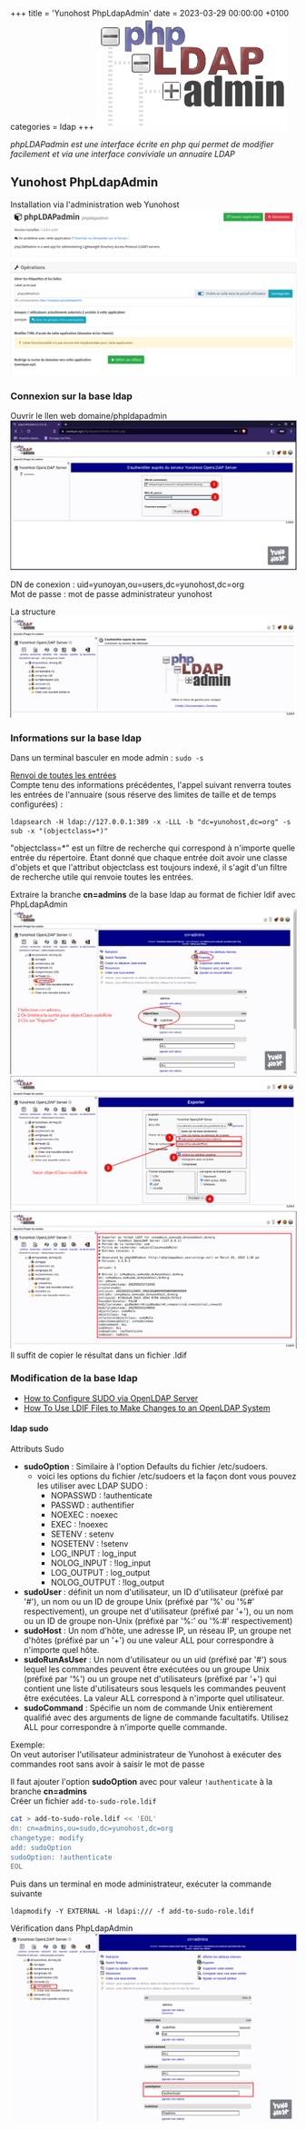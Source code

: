 +++
title = 'Yunohost PhpLdapAdmin'
date = 2023-03-29 00:00:00 +0100
categories = ldap
+++
![](phpldapadmin-logo.png)

*phpLDAPadmin est une interface écrite en php qui permet de modifier facilement et via une interface conviviale un annuaire LDAP*

## Yunohost PhpLdapAdmin

Installation via l'administration web Yunohost  
![](phpldapadmin01a.png)

### Connexion sur la base ldap

Ouvrir le  llen web domaine/phpldapadmin  
![](phpldapadmin02.png)

DN de conexion : uid=yunoyan,ou=users,dc=yunohost,dc=org  
Mot de passe : mot de passe administrateur yunohost  

La structure  
![](phpldapadmin03.png)

### Informations sur la base ldap

Dans un terminal basculer en mode admin : `sudo -s`

<u>Renvoi de toutes les entrées</u>  
Compte tenu des informations précédentes, l'appel suivant renverra toutes les entrées de l'annuaire (sous réserve des limites de taille et de temps configurées) :

    ldapsearch -H ldap://127.0.0.1:389 -x -LLL -b "dc=yunohost,dc=org" -s sub -x "(objectclass=*)"

"objectclass=*" est un filtre de recherche qui correspond à n'importe quelle entrée du répertoire. Étant donné que chaque entrée doit avoir une classe d'objets et que l'attribut objectclass est toujours indexé, il s'agit d'un filtre de recherche utile qui renvoie toutes les entrées.

Extraire la branche **cn=admins** de la base ldap au format de fichier ldif avec PhpLdapAdmin  
![](phpldapadmin04.png)  
![](phpldapadmin05.png)  
![](phpldapadmin06.png)  
Il suffit de copier le résultat dans un fichier .ldif


### Modification de la base ldap

* [How to Configure SUDO via OpenLDAP Server](https://kifarunix.com/how-to-configure-sudo-via-openldap-server/)
* [How To Use LDIF Files to Make Changes to an OpenLDAP System](https://www.digitalocean.com/community/tutorials/how-to-use-ldif-files-to-make-changes-to-an-openldap-system)

#### ldap sudo

Attributs Sudo 

* **sudoOption** : Similaire à l'option Defaults du fichier /etc/sudoers.
    * voici les options du fichier /etc/sudoers et la façon dont vous pouvez les utiliser avec LDAP SUDO :
        * NOPASSWD : !authenticate
        * PASSWD : authentifier
        * NOEXEC : noexec
        * EXEC : !noexec
        * SETENV : setenv
        * NOSETENV : !setenv
        * LOG_INPUT : log_input
        * NOLOG_INPUT : !log_input
        * LOG_OUTPUT : log_output
        * NOLOG_OUTPUT : !log_output
* **sudoUser** : définit un nom d'utilisateur, un ID d'utilisateur (préfixé par '#'), un nom ou un ID de groupe Unix (préfixé par '%' ou '%#' respectivement), un groupe net d'utilisateur (préfixé par '+'), ou un nom ou un ID de groupe non-Unix (préfixé par '%:' ou '%:#' respectivement)
* **sudoHost** : Un nom d'hôte, une adresse IP, un réseau IP, un groupe net d'hôtes (préfixé par un '+') ou une valeur ALL pour correspondre à n'importe quel hôte.
* **sudoRunAsUser** : Un nom d'utilisateur ou un uid (préfixé par '#') sous lequel les commandes peuvent être exécutées ou un groupe Unix (préfixé par '%') ou un groupe net d'utilisateurs (préfixé par '+') qui contient une liste d'utilisateurs sous lesquels les commandes peuvent être exécutées. La valeur ALL correspond à n'importe quel utilisateur.
* **sudoCommand** : Spécifie un nom de commande Unix entièrement qualifié avec des arguments de ligne de commande facultatifs. Utilisez ALL pour correspondre à n'importe quelle commande.

Exemple:  
On veut autoriser l'utilisateur administrateur de Yunohost à exécuter des commandes root sans avoir à saisir le mot de passe

Il faut ajouter l'option **sudoOption** avec pour valeur `!authenticate`  à la branche **cn=admins**  
Créer un fichier `add-to-sudo-role.ldif` 

```bash
cat > add-to-sudo-role.ldif << 'EOL'
dn: cn=admins,ou=sudo,dc=yunohost,dc=org
changetype: modify
add: sudoOption
sudoOption: !authenticate
EOL
```

Puis dans un terminal en mode administrateur, exécuter la commande suivante

    ldapmodify -Y EXTERNAL -H ldapi:/// -f add-to-sudo-role.ldif

Vérification dans PhpLdapAdmin  
![](phpldapadmin07.png)  
